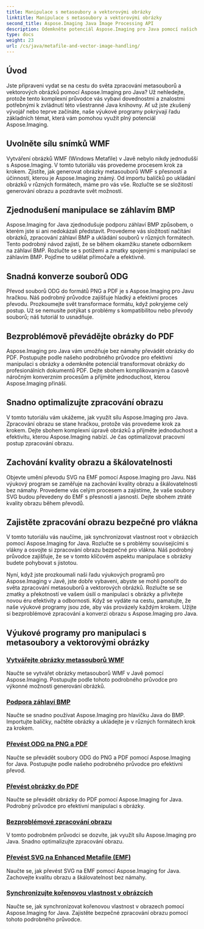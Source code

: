 ```yaml
---
title: Manipulace s metasoubory a vektorovými obrázky
linktitle: Manipulace s metasoubory a vektorovými obrázky
second_title: Aspose.Imaging Java Image Processing API
description: Odemkněte potenciál Aspose.Imaging pro Java pomocí našich podrobných výukových programů. Vytvářejte obrázky metasouborů WMF, zpracujte záhlaví BMP a další snadno.
type: docs
weight: 23
url: /cs/java/metafile-and-vector-image-handling/
---
```

## Úvod

Jste připraveni vydat se na cestu do světa zpracování metasouborů a vektorových obrázků pomocí Aspose.Imaging pro Java? Už nehledejte, protože tento komplexní průvodce vás vybaví dovednostmi a znalostmi potřebnými k zvládnutí této všestranné Java knihovny. Ať už jste zkušený vývojář nebo teprve začínáte, naše výukové programy pokrývají řadu základních témat, která vám pomohou využít plný potenciál Aspose.Imaging.

## Uvolněte sílu snímků WMF

Vytváření obrázků WMF (Windows Metafile) v Javě nebylo nikdy jednodušší s Aspose.Imaging. V tomto tutoriálu vás provedeme procesem krok za krokem. Zjistíte, jak generovat obrázky metasouborů WMF s přesností a účinností, kterou je Aspose.Imaging známý. Od importu balíčků po ukládání obrázků v různých formátech, máme pro vás vše. Rozlučte se se složitostí generování obrazu a pozdravte svět možností.

## Zjednodušení manipulace se záhlavím BMP

Aspose.Imaging for Java zjednodušuje podporu záhlaví BMP způsobem, o kterém jste si ani nedokázali představit. Provedeme vás složitostí načítání obrázků, zpracování záhlaví BMP a ukládání souborů v různých formátech. Tento podrobný návod zajistí, že se během okamžiku stanete odborníkem na záhlaví BMP. Rozlučte se s potížemi a zmatky spojenými s manipulací se záhlavím BMP. Pojďme to udělat přímočaře a efektivně.

## Snadná konverze souborů ODG

Převod souborů ODG do formátů PNG a PDF je s Aspose.Imaging pro Javu hračkou. Náš podrobný průvodce zajišťuje hladký a efektivní proces převodu. Prozkoumejte svět transformace formátu, když pokryjeme celý postup. Už se nemusíte potýkat s problémy s kompatibilitou nebo převody souborů; náš tutoriál to usnadňuje.

## Bezproblémově převádějte obrázky do PDF

Aspose.Imaging pro Java vám umožňuje bez námahy převádět obrázky do PDF. Postupujte podle našeho podrobného průvodce pro efektivní manipulaci s obrázky a odemkněte potenciál transformovat obrázky do profesionálních dokumentů PDF. Dejte sbohem komplikovaným a časově náročným konverzním procesům a přijměte jednoduchost, kterou Aspose.Imaging přináší.

## Snadno optimalizujte zpracování obrazu

V tomto tutoriálu vám ukážeme, jak využít sílu Aspose.Imaging pro Java. Zpracování obrazu se stane hračkou, protože vás provedeme krok za krokem. Dejte sbohem komplexní úpravě obrázků a přijměte jednoduchost a efektivitu, kterou Aspose.Imaging nabízí. Je čas optimalizovat pracovní postup zpracování obrazu.

## Zachování kvality obrazu a škálovatelnosti

Objevte umění převodu SVG na EMF pomocí Aspose.Imaging pro Javu. Náš výukový program se zaměřuje na zachování kvality obrazu a škálovatelnosti bez námahy. Provedeme vás celým procesem a zajistíme, že vaše soubory SVG budou převedeny do EMF s přesností a jasností. Dejte sbohem ztrátě kvality obrazu během převodů.

## Zajistěte zpracování obrazu bezpečné pro vlákna

V tomto tutoriálu vás naučíme, jak synchronizovat vlastnost root v obrázcích pomocí Aspose.Imaging for Java. Rozlučte se s problémy souvisejícími s vlákny a osvojte si zpracování obrazu bezpečné pro vlákna. Náš podrobný průvodce zajišťuje, že se v tomto klíčovém aspektu manipulace s obrázky budete pohybovat s jistotou.

Nyní, když jste prozkoumali naši řadu výukových programů pro Aspose.Imaging v Javě, jste dobře vybaveni, abyste se mohli ponořit do světa zpracování metasouborů a vektorových obrázků. Rozlučte se se zmatky a překotností ve vašem úsilí o manipulaci s obrázky a přivítejte novou éru efektivity a odbornosti. Když se vydáte na cestu, pamatujte, že naše výukové programy jsou zde, aby vás provázely každým krokem. Užijte si bezproblémové zpracování a konverzi obrazu s Aspose.Imaging pro Java.
## Výukové programy pro manipulaci s metasoubory a vektorovými obrázky
### [Vytvářejte obrázky metasouborů WMF](./generate-wmf-metafile-images/)
Naučte se vytvářet obrázky metasouborů WMF v Javě pomocí Aspose.Imaging. Postupujte podle tohoto podrobného průvodce pro výkonné možnosti generování obrázků.
### [Podpora záhlaví BMP](./bmp-header-support/)
Naučte se snadno používat Aspose.Imaging pro hlavičku Java do BMP. Importujte balíčky, načtěte obrázky a ukládejte je v různých formátech krok za krokem.
### [Převést ODG na PNG a PDF](./odg-file-format-support/)
Naučte se převádět soubory ODG do PNG a PDF pomocí Aspose.Imaging for Java. Postupujte podle našeho podrobného průvodce pro efektivní převod.
### [Převést obrázky do PDF](./pdf-dpi-settings-configuration/)
Naučte se převádět obrázky do PDF pomocí Aspose.Imaging for Java. Podrobný průvodce pro efektivní manipulaci s obrázky.
### [Bezproblémové zpracování obrazu](./otg-file-format-support/)
V tomto podrobném průvodci se dozvíte, jak využít sílu Aspose.Imaging pro Java. Snadno optimalizujte zpracování obrazu.
### [Převést SVG na Enhanced Metafile (EMF)](./convert-svg-to-enhanced-metafile/)
Naučte se, jak převést SVG na EMF pomocí Aspose.Imaging for Java. Zachovejte kvalitu obrazu a škálovatelnost bez námahy.
### [Synchronizujte kořenovou vlastnost v obrázcích](./synchronize-root-property-in-images/)
Naučte se, jak synchronizovat kořenovou vlastnost v obrazech pomocí Aspose.Imaging for Java. Zajistěte bezpečné zpracování obrazu pomocí tohoto podrobného průvodce.